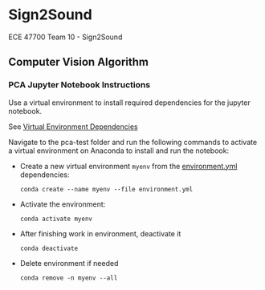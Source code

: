 # Sign2Sound
ECE 47700 Team 10 - Sign2Sound

## Computer Vision Algorithm
### PCA Jupyter Notebook Instructions
Use a virtual environment to install required dependencies for the jupyter notebook.

See [Virtual Environment Dependencies](pca-test/environment.yml)

Navigate to the pca-test folder and run the following commands to activate a virtual environment on Anaconda to install and run the notebook:
- Create a new virtual environment `myenv` from the [environment.yml](pca-test/environment.yml) dependencies:

    ```
    conda create --name myenv --file environment.yml
    ```

- Activate the environment:
    ```
    conda activate myenv
    ```

- After finishing work in environment, deactivate it
    ```
    conda deactivate
    ```
- Delete environment if needed
    ```
    conda remove -n myenv --all
    ```

